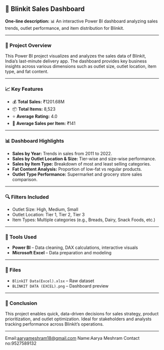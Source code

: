 ## 🛒 Blinkit Sales Dashboard

**One-line description:**
📊 An interactive Power BI dashboard analyzing sales trends, outlet performance, and item distribution for Blinkit.

---

### 📌 Project Overview

This Power BI project visualizes and analyzes the sales data of Blinkit, India’s last-minute delivery app. The dashboard provides key business insights across various dimensions such as outlet size, outlet location, item type, and fat content.

---

### 📈 Key Features

* 💰 **Total Sales:** ₹1201.68M
* 📦 **Total Items:** 8,523
* ⭐ **Average Rating:** 4.0
* 🛒 **Average Sales per Item:** ₹141

---

### 📊 Dashboard Highlights

* **Sales by Year:** Trends in sales from 2011 to 2022.
* **Sales by Outlet Location & Size:** Tier-wise and size-wise performance.
* **Sales by Item Type:** Breakdown of most and least selling categories.
* **Fat Content Analysis:** Proportion of low-fat vs regular products.
* **Outlet Type Performance:** Supermarket and grocery store sales comparison.

---

### 🔍 Filters Included

* Outlet Size: High, Medium, Small
* Outlet Location: Tier 1, Tier 2, Tier 3
* Item Types: Multiple categories (e.g., Breads, Dairy, Snack Foods, etc.)

---

### 🧰 Tools Used

* **Power BI** – Data cleaning, DAX calculations, interactive visuals
* **Microsoft Excel** – Data preparation and modeling

---

### 📂 Files

* `BlinkIT Data(Excel).xlsx` – Raw dataset
* `BLINKIT DATA (EXCEL).png` – Dashboard preview

---

### 📌 Conclusion

This project enables quick, data-driven decisions for sales strategy, product prioritization, and outlet optimization. Ideal for stakeholders and analysts tracking performance across Blinkit’s operations.

---

Email:aaryameshram18@gmail.com
Name:Aarya Meshram
Contact no:9527589132
